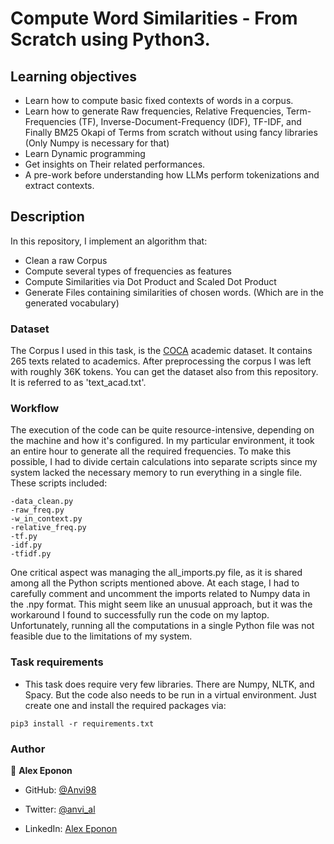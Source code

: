 
# Compute Word Similarities - From Scratch using Python3.

## Learning objectives

- Learn how to compute basic fixed contexts of words in a corpus.
- Learn how to generate Raw frequencies, Relative Frequencies, Term-Frequencies (TF), Inverse-Document-Frequency (IDF), TF-IDF, and Finally BM25 Okapi of Terms from scratch without using fancy libraries (Only Numpy is necessary for that)
- Learn Dynamic programming
- Get insights on Their related performances.
- A pre-work before understanding how LLMs perform tokenizations and extract contexts.


## Description

In this repository, I implement an algorithm that:
- Clean a raw Corpus 
- Compute several types of frequencies as features
- Compute Similarities via Dot Product and Scaled Dot Product
- Generate Files containing similarities of chosen words. (Which are in the generated vocabulary)

### Dataset
The Corpus I used in this task, is the [COCA]('https://www.english-corpora.org/coca/') academic dataset. It contains 265 texts related to academics. After preprocessing
the corpus I was left with roughly 36K tokens. You can get the dataset also from this repository. It is referred to as 'text_acad.txt'.

### Workflow
The execution of the code can be quite resource-intensive, depending on the machine and how it's configured. In my particular environment, it took an entire hour to generate all the required frequencies. To make this possible, I had to divide certain calculations into separate scripts since my system lacked the necessary memory to run everything in a single file. These scripts included:

    -data_clean.py
    -raw_freq.py
    -w_in_context.py
    -relative_freq.py
    -tf.py
    -idf.py
    -tfidf.py
One critical aspect was managing the all_imports.py file, as it is shared among all the Python scripts mentioned above. At each stage, I had to carefully comment and uncomment the imports related to Numpy data in the .npy format. This might seem like an unusual approach, but it was the workaround I found to successfully run the code on my laptop. Unfortunately, running all the computations in a single Python file was not feasible due to the limitations of my system.

### Task requirements

- This task does require very few libraries. There are Numpy, NLTK, and Spacy. But the code also needs to be run in a virtual environment. Just create one and install the required packages via:
```
pip3 install -r requirements.txt

```

### Author

👤 **Alex Eponon**
​
- GitHub: [@Anvi98](https://github.com/Anvi98)

- Twitter: [@anvi_al](https://twitter.com/anvi_al)

- LinkedIn: [Alex Eponon](https://www.linkedin.com/in/anvi-alex-eponon/)

